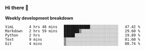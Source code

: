 ### Hi there 👋


**Weekly development breakdown**

<!--START_SECTION:waka-->
```text
VimL       4 hrs 48 mins   ████████████░░░░░░░░░░░░░   47.42 % 
Markdown   2 hrs 59 mins   ███████▒░░░░░░░░░░░░░░░░░   29.60 % 
Python     2 hrs           █████░░░░░░░░░░░░░░░░░░░░   19.89 % 
Text       9 mins          ▒░░░░░░░░░░░░░░░░░░░░░░░░   01.60 % 
Git        4 mins          ▒░░░░░░░░░░░░░░░░░░░░░░░░   00.74 % 
```
<!--END_SECTION:waka-->
